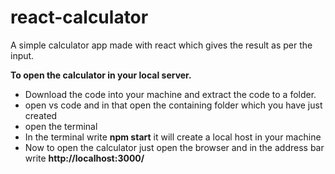 
# react-calculator
A simple calculator app made with react which gives the result as per the input.

**To open the calculator in your local server.**
<ul>
  <li> Download the code into your machine and extract the code to a folder.</li>
  <li>open vs code and in that open the containing folder which you have just created </li>
  <li>open the terminal</li>
  <li> In the terminal write <b>npm start</b> it will create a local host in your machine</li>
  <li> Now to open the calculator just open the browser and in the address bar write <b>http://localhost:3000/</b></li>
</ul>
